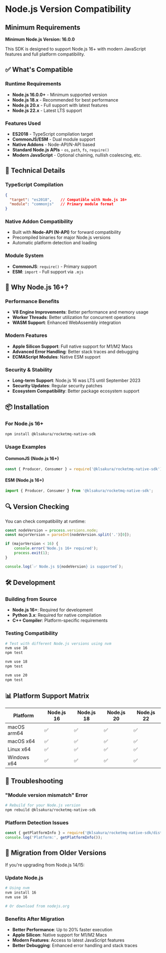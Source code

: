 # Node.js Version Compatibility

## Minimum Requirements

**Minimum Node.js Version: 16.0.0**

This SDK is designed to support Node.js 16+ with modern JavaScript features and full platform compatibility.

## ✅ What's Compatible

### Runtime Requirements
- **Node.js 16.0.0+** - Minimum supported version
- **Node.js 18.x** - Recommended for best performance
- **Node.js 20.x** - Full support with latest features
- **Node.js 22.x** - Latest LTS support

### Features Used
- **ES2018** - TypeScript compilation target
- **CommonJS/ESM** - Dual module support
- **Native Addons** - Node-API/N-API based
- **Standard Node.js APIs** - `os`, `path`, `fs`, `require()`
- **Modern JavaScript** - Optional chaining, nullish coalescing, etc.

## 🔧 Technical Details

### TypeScript Compilation
```json
{
  "target": "es2018",    // Compatible with Node.js 16+
  "module": "commonjs"   // Primary module format
}
```

### Native Addon Compatibility
- Built with **Node-API (N-API)** for forward compatibility
- Precompiled binaries for major Node.js versions
- Automatic platform detection and loading

### Module System
- **CommonJS**: `require()` - Primary support
- **ESM**: `import` - Full support via `.mjs`

## 🚀 Why Node.js 16+?

### Performance Benefits
- **V8 Engine Improvements**: Better performance and memory usage
- **Worker Threads**: Better utilization for concurrent operations
- **WASM Support**: Enhanced WebAssembly integration

### Modern Features
- **Apple Silicon Support**: Full native support for M1/M2 Macs
- **Advanced Error Handling**: Better stack traces and debugging
- **ECMAScript Modules**: Native ESM support

### Security & Stability
- **Long-term Support**: Node.js 16 was LTS until September 2023
- **Security Updates**: Regular security patches
- **Ecosystem Compatibility**: Better package ecosystem support

## 📦 Installation

### For Node.js 16+
```bash
npm install @klsakura/rocketmq-native-sdk
```

### Usage Examples

#### CommonJS (Node.js 16+)
```javascript
const { Producer, Consumer } = require('@klsakura/rocketmq-native-sdk');
```

#### ESM (Node.js 16+)
```javascript
import { Producer, Consumer } from '@klsakura/rocketmq-native-sdk';
```

## 🔍 Version Checking

You can check compatibility at runtime:

```javascript
const nodeVersion = process.versions.node;
const majorVersion = parseInt(nodeVersion.split('.')[0]);

if (majorVersion < 16) {
    console.error('Node.js 16+ required');
    process.exit(1);
}

console.log(`✅ Node.js ${nodeVersion} is supported`);
```

## 🛠️ Development

### Building from Source
- **Node.js 16+**: Required for development
- **Python 3.x**: Required for native compilation
- **C++ Compiler**: Platform-specific requirements

### Testing Compatibility
```bash
# Test with different Node.js versions using nvm
nvm use 16
npm test

nvm use 18
npm test

nvm use 20
npm test
```

## 📊 Platform Support Matrix

| Platform       | Node.js 16 | Node.js 18 | Node.js 20 | Node.js 22 |
|---------------|------------|------------|------------|------------|
| macOS arm64   | ✅         | ✅         | ✅         | ✅         |
| macOS x64     | ✅         | ✅         | ✅         | ✅         |
| Linux x64     | ✅         | ✅         | ✅         | ✅         |
| Windows x64   | ✅         | ✅         | ✅         | ✅         |

## 🐛 Troubleshooting

### "Module version mismatch" Error
```bash
# Rebuild for your Node.js version
npm rebuild @klsakura/rocketmq-native-sdk
```

### Platform Detection Issues
```javascript
const { getPlatformInfo } = require('@klsakura/rocketmq-native-sdk/dist/platform-loader');
console.log('Platform:', getPlatformInfo());
```

## 🔄 Migration from Older Versions

If you're upgrading from Node.js 14/15:

### Update Node.js
```bash
# Using nvm
nvm install 16
nvm use 16

# Or download from nodejs.org
```

### Benefits After Migration
- **Better Performance**: Up to 20% faster execution
- **Apple Silicon**: Native support for M1/M2 Macs
- **Modern Features**: Access to latest JavaScript features
- **Better Debugging**: Enhanced error handling and stack traces 